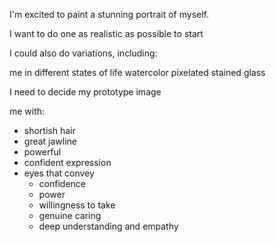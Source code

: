I'm excited to paint a stunning portrait of myself.

I want to do one as realistic as possible to start

I could also do variations, including:

me in different states of life
watercolor
pixelated
stained glass


I need to decide my prototype image

me with:

- shortish hair
- great jawline
- powerful
- confident expression
- eyes that convey
	- confidence
	- power
	- willingness to take
	- genuine caring
	- deep understanding and empathy


